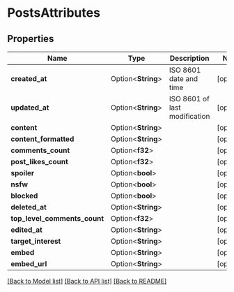 # PostsAttributes

## Properties

Name | Type | Description | Notes
------------ | ------------- | ------------- | -------------
**created_at** | Option<**String**> | ISO 8601 date and time | [optional]
**updated_at** | Option<**String**> | ISO 8601 of last modification | [optional]
**content** | Option<**String**> |  | [optional]
**content_formatted** | Option<**String**> |  | [optional]
**comments_count** | Option<**f32**> |  | [optional]
**post_likes_count** | Option<**f32**> |  | [optional]
**spoiler** | Option<**bool**> |  | [optional]
**nsfw** | Option<**bool**> |  | [optional]
**blocked** | Option<**bool**> |  | [optional]
**deleted_at** | Option<**String**> |  | [optional]
**top_level_comments_count** | Option<**f32**> |  | [optional]
**edited_at** | Option<**String**> |  | [optional]
**target_interest** | Option<**String**> |  | [optional]
**embed** | Option<**String**> |  | [optional]
**embed_url** | Option<**String**> |  | [optional]

[[Back to Model list]](../README.md#documentation-for-models) [[Back to API list]](../README.md#documentation-for-api-endpoints) [[Back to README]](../README.md)


